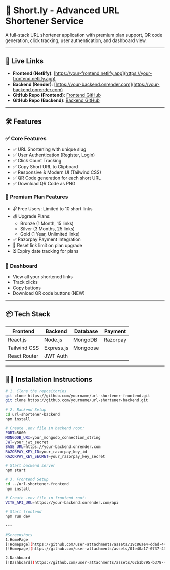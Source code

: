 # 🔗 Short.ly - Advanced URL Shortener Service

A full-stack URL shortener application with premium plan support, QR code generation, click tracking, user authentication, and dashboard view.

---

## 🚀 Live Links

- **Frontend (Netlify)**: [https://your-frontend.netlify.app](https://your-frontend.netlify.app)
- **Backend (Render)**: [https://your-backend.onrender.com](https://your-backend.onrender.com)
- **GitHub Repo (Frontend)**: [Frontend GitHub](https://github.com/yourname/url-shortener-frontend)
- **GitHub Repo (Backend)**: [Backend GitHub](https://github.com/yourname/url-shortener-backend)

---

## 🛠️ Features

### ✅ Core Features
- ✅ URL Shortening with unique slug
- ✅ User Authentication (Register, Login)
- ✅ Click Count Tracking
- ✅ Copy Short URL to Clipboard
- ✅ Responsive & Modern UI (Tailwind CSS)
- ✅ QR Code generation for each short URL
- ✅ Download QR Code as PNG

### 💎 Premium Plan Features
- 🔓 Free Users: Limited to 10 short links
- 💰 Upgrade Plans:
  - Bronze (1 Month, 15 links)
  - Silver (3 Months, 25 links)
  - Gold (1 Year, Unlimited links)
- ✅ Razorpay Payment Integration
- 🔁 Reset link limit on plan upgrade
- ⏳ Expiry date tracking for plans

### 🧾 Dashboard
- View all your shortened links
- Track clicks
- Copy buttons
- Download QR code buttons (NEW)

---

## 📦 Tech Stack

| Frontend    | Backend     | Database  | Payment |
|-------------|-------------|-----------|---------|
| React.js    | Node.js     | MongoDB   | Razorpay |
| Tailwind CSS| Express.js  | Mongoose  |         |
| React Router| JWT Auth    |           |         |

---

## 🧑‍💻 Installation Instructions

```bash
# 1. Clone the repositories
git clone https://github.com/yourname/url-shortener-frontend.git
git clone https://github.com/yourname/url-shortener-backend.git

# 2. Backend Setup
cd url-shortener-backend
npm install

# Create .env file in backend root:
PORT=5000
MONGODB_URI=your_mongodb_connection_string
JWT=your_jwt_secret
BASE_URL=https://your-backend.onrender.com
RAZORPAY_KEY_ID=your_razorpay_key_id
RAZORPAY_KEY_SECRET=your_razorpay_key_secret

# Start backend server
npm start

# 3. Frontend Setup
cd ../url-shortener-frontend
npm install

# Create .env file in frontend root:
VITE_API_URL=https://your-backend.onrender.com/api

# Start frontend
npm run dev

---

#Screenshots
1.HomePage
[!Homepage](https://github.com/user-attachments/assets/19c86ae4-ddad-4435-be6f-bf1a7a2a15ee)
[!Homepage](https://github.com/user-attachments/assets/01e40a17-0737-43f6-aea5-778bd0211c0c)

2.Dashboard
[!Dashboard](https://github.com/user-attachments/assets/62b1b795-b378-46d8-a1e5-8ad6b9448169)
